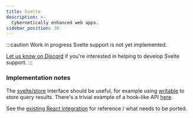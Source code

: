 ```yaml
---
title: Svelte
description: >-
  Cybernetically enhanced web apps.
sidebar_position: 30
---
```


:::caution Work in progress
Svelte support is not yet implemented.

[Let us know on Discord](https://discord.electric-sql/com) if you're interested in helping to develop Svelte support. 
:::

### Implementation notes

The [svelte/store](https://svelte.dev/docs/svelte-store) interface should be useful, for example using [writable](https://svelte.dev/docs/svelte-store#writable) to store query results. There's a trivial example of a hook-like API [here](https://svelte.dev/repl/7580c4426c1947d8aa3d149a05bdc895?version=4.1.2).

See the [existing React integration](https://github.com/electric-sql/electric/tree/main/clients/typescript/src/frameworks/react) for reference / what needs to be ported.
